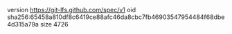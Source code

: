 version https://git-lfs.github.com/spec/v1
oid sha256:65458a810df8c6419ce88afc46da8cbc7fb46903547954484f68dbe4d315a79a
size 4726
